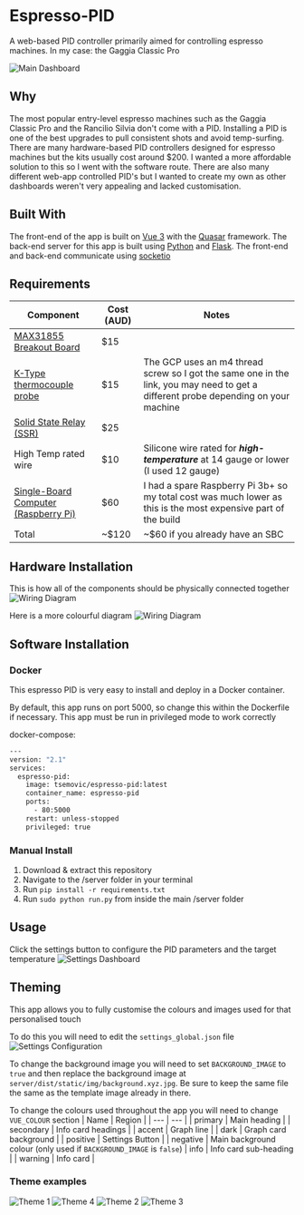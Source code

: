 # Espresso-PID
A web-based PID controller primarily aimed for controlling espresso machines. In my case: the Gaggia Classic Pro

![Main Dashboard](https://github.com/tsemovic/Espresso-PID/blob/main/images/theme5.jpg?raw=true)


## Why 
The most popular entry-level espresso machines such as the Gaggia Classic Pro and the Rancilio Silvia don't come with a PID. Installing a PID is one of the best upgrades to pull consistent shots and avoid temp-surfing. There are many hardware-based PID controllers designed for espresso machines but the kits usually cost around $200. I wanted a more affordable solution to this so I went with the software route. There are also many different web-app controlled PID's but I wanted to create my own as other dashboards weren't very appealing and lacked customisation.


## Built With
The front-end of the app is built on [Vue 3](https://vuejs.org/guide/introduction.html) with the [Quasar](https://quasar.dev/) framework. The back-end server for this app is built using [Python](https://www.python.org/) and [Flask](https://flask.palletsprojects.com/en/2.1.x/). The front-end and back-end communicate using [socketio](https://socket.io/)


## Requirements
| Component | Cost (AUD) | Notes |
| ------ | ------ | ------ |
| [MAX31855 Breakout Board](https://www.amazon.com.au/JulyCrab-Thermocouple-Temperature-Controller-Interface/dp/B09VPP79QQ/ref=sr_1_14?crid=2XNNMTMY603P1&keywords=max31855&qid=1651638270&refresh=1&sprefix=max3185%2Caps%2C257&sr=8-14) | $15 |
| [K-Type thermocouple probe](https://www.amazon.com.au/uxcell%C2%AE-Thermocouple-Temperature-Sensor-Printer/dp/B07MGJX5N5/ref=sr_1_6?crid=2RKLQZEV7ZHWZ&keywords=k-type+thermocouple+m4&qid=1651638706&sprefix=k-type+thermocouple+m%2Caps%2C263&sr=8-6) | $15 | The GCP uses an m4 thread screw so I got the same one in the link, you may need to get a different probe depending on your machine |
| [Solid State Relay (SSR)](https://www.amazon.com.au/SSR-100DD-Module-Control-Voltage-Industrial/dp/B08F54DX5V/ref=sr_1_1_sspa?crid=1HSW8FYWP52UM&keywords=SSR&qid=1651638725&sprefix=ssr%2Caps%2C266&sr=8-1-spons&psc=1&smid=AILSKCC2Q2KS0&spLa=ZW5jcnlwdGVkUXVhbGlmaWVyPUEzU09QWjJJVzNLWlBCJmVuY3J5cHRlZElkPUEwNDcyNDk3MzY1NE5HU1FPRTBaVyZlbmNyeXB0ZWRBZElkPUExVDhaV0FXTVpKREhRJndpZGdldE5hbWU9c3BfYXRmJmFjdGlvbj1jbGlja1JlZGlyZWN0JmRvTm90TG9nQ2xpY2s9dHJ1ZQ==) | $25 |
| High Temp rated wire | $10 | Silicone wire rated for ***high-temperature*** at 14 gauge or lower (I used 12 gauge) |
| [Single-Board Computer (Raspberry Pi)](https://core-electronics.com.au/raspberry-pi-3-model-b-plus.html) | $60 | I had a spare Raspberry Pi 3b+ so my total cost was much lower as this is the most expensive part of the build |
| Total | ~$120 | ~$60 if you already have an SBC


## Hardware Installation
This is how all of the components should be physically connected together
![Wiring Diagram](https://github.com/tsemovic/Espresso-PID/blob/main/images/wiringDiagramGCP.jpg?raw=true)

Here is a more colourful diagram
![Wiring Diagram](https://github.com/tsemovic/Espresso-PID/blob/main/images/System%20Diagram.jpg?raw=true)


## Software Installation
### Docker
This espresso PID is very easy to install and deploy in a Docker container.

By default, this app runs on port 5000, so change this within the
Dockerfile if necessary. This app must be run in privileged mode to work correctly

docker-compose:
```sh
---
version: "2.1"
services:
  espresso-pid:
    image: tsemovic/espresso-pid:latest
    container_name: espresso-pid
    ports:
      - 80:5000
    restart: unless-stopped
    privileged: true
```

### Manual Install
1. Download & extract this repository
2. Navigate to the /server folder in your terminal
2. Run ```pip install -r requirements.txt```
3. Run ```sudo python run.py``` from inside the main /server folder

## Usage 
Click the settings button to configure the PID parameters and the target temperature
![Settings Dashboard](https://github.com/tsemovic/Espresso-PID/blob/main/images/theme5_settings.jpg?raw=true)

## Theming
This app allows you to fully customise the colours and images used for that personalised touch

To do this you will need to edit the ```settings_global.json``` file
![Settings Configuration](https://github.com/tsemovic/Espresso-PID/blob/main/images/config.jpg?raw=true)

To change the background image you will need to set ```BACKGROUND_IMAGE``` to ```true``` and then replace the background image at ```server/dist/static/img/background.xyz.jpg```. Be sure to keep the same file the same as the template image already in there.

To change the colours used throughout the app you will need to change ```VUE_COLOUR``` section
| Name | Region |
| --- | --- |
| primary | Main heading |
| secondary | Info card headings |
| accent | Graph line |
| dark | Graph card background |
| positive | Settings Button |
| negative | Main background colour (only used if ```BACKGROUND_IMAGE``` is ```false```)
| info | Info card sub-heading |
| warning | Info card |


### Theme examples
![Theme 1](https://github.com/tsemovic/Espresso-PID/blob/main/images/theme1.jpg?raw=true)
![Theme 4](https://github.com/tsemovic/Espresso-PID/blob/main/images/theme4.jpg?raw=true)
![Theme 2](https://github.com/tsemovic/Espresso-PID/blob/main/images/theme2.jpg?raw=true)
![Theme 3](https://github.com/tsemovic/Espresso-PID/blob/main/images/theme6.jpg?raw=true)


[//]: # (These are reference links used in the body of this note and get stripped out when the markdown processor does its job. There is no need to format nicely because it shouldn't be seen. Thanks SO - http://stackoverflow.com/questions/4823468/store-comments-in-markdown-syntax)

   [dill]: <https://github.com/joemccann/dillinger>
   [git-repo-url]: <https://github.com/joemccann/dillinger.git>
   [john gruber]: <http://daringfireball.net>
   [df1]: <http://daringfireball.net/projects/markdown/>
   [markdown-it]: <https://github.com/markdown-it/markdown-it>
   [Ace Editor]: <http://ace.ajax.org>
   [node.js]: <http://nodejs.org>
   [Twitter Bootstrap]: <http://twitter.github.com/bootstrap/>
   [jQuery]: <http://jquery.com>
   [@tjholowaychuk]: <http://twitter.com/tjholowaychuk>
   [express]: <http://expressjs.com>
   [AngularJS]: <http://angularjs.org>
   [Gulp]: <http://gulpjs.com>

   [PlDb]: <https://github.com/joemccann/dillinger/tree/master/plugins/dropbox/README.md>
   [PlGh]: <https://github.com/joemccann/dillinger/tree/master/plugins/github/README.md>
   [PlGd]: <https://github.com/joemccann/dillinger/tree/master/plugins/googledrive/README.md>
   [PlOd]: <https://github.com/joemccann/dillinger/tree/master/plugins/onedrive/README.md>
   [PlMe]: <https://github.com/joemccann/dillinger/tree/master/plugins/medium/README.md>
   [PlGa]: <https://github.com/RahulHP/dillinger/blob/master/plugins/googleanalytics/README.md>
